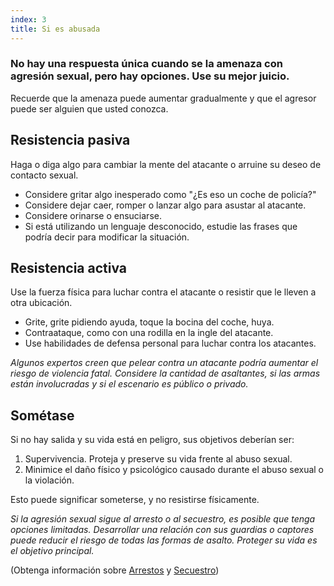 ```yaml
---
index: 3
title: Si es abusada
---
```

### No hay una respuesta única cuando se la amenaza con agresión sexual, pero hay opciones. Use su mejor juicio.

Recuerde que la amenaza puede aumentar gradualmente y que el agresor puede ser alguien que usted conozca.

## Resistencia pasiva

Haga o diga algo para cambiar la mente del atacante o arruine su deseo de contacto sexual.

* Considere gritar algo inesperado como "¿Es eso un coche de policía?"
* Considere dejar caer, romper o lanzar algo para asustar al atacante.
* Considere orinarse o ensuciarse.
* Si está utilizando un lenguaje desconocido, estudie las frases que podría decir para modificar la situación.

## Resistencia activa

Use la fuerza física para luchar contra el atacante o resistir que le lleven a otra ubicación.

*   Grite, grite pidiendo ayuda, toque la bocina del coche, huya.
*   Contraataque, como con una rodilla en la ingle del atacante.
*   Use habilidades de defensa personal para luchar contra los atacantes.

*Algunos expertos creen que pelear contra un atacante podría aumentar el riesgo de violencia fatal. Considere la cantidad de asaltantes, si las armas están involucradas y si el escenario es público o privado.*

## Sométase

Si no hay salida y su vida está en peligro, sus objetivos deberían ser:

1. Supervivencia. Proteja y preserve su vida frente al abuso sexual.
2. Minimice el daño físico y psicológico causado durante el abuso sexual o la violación.

Esto puede significar someterse, y no resistirse físicamente.

*Si la agresión sexual sigue al arresto o al secuestro, es posible que tenga opciones limitadas. Desarrollar una relación con sus guardias o captores puede reducir el riesgo de todas las formas de asalto. Proteger su vida es el objetivo principal.*

(Obtenga información sobre [Arrestos](umbrella://incident-response/arrests) y [Secuestro](umbrella://incident-response/kidnapping))